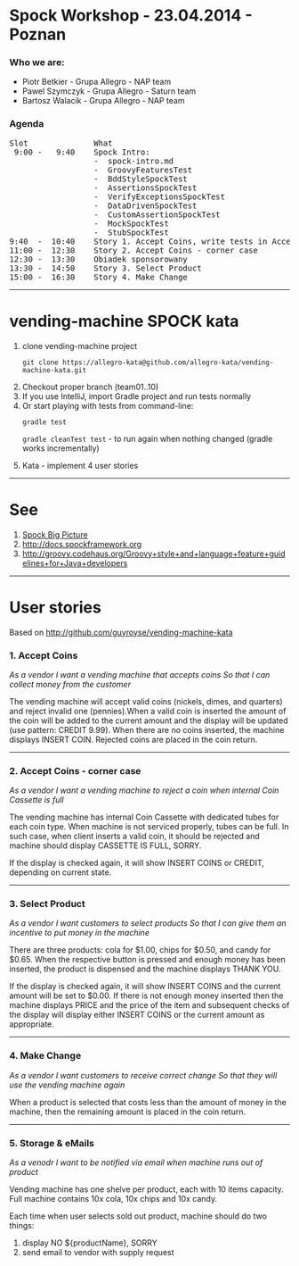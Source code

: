 # Spock Workshop - 23.04.2014 - Poznan

### Who we are:

+ Piotr Betkier  - Grupa Allegro - NAP team
+ Pawel Szymczyk - Grupa Allegro - Saturn team
+ Bartosz Walacik - Grupa Allegro - NAP team

### Agenda
<pre>
Slot              What                                                       Who
 9:00 -   9:40    Spock Intro:
                  -  spock-intro.md                                          Bartek
                  -  GroovyFeaturesTest                                      Paweł
                  -  BddStyleSpockTest                                       Piotrek
                  -  AssertionsSpockTest                                     Piotrek
                  -  VerifyExceptionsSpockTest                               Piotrek
                  -  DataDrivenSpockTest                                     Bartek
                  -  CustomAssertionSpockTest                                Bartek
                  -  MockSpockTest                                           Paweł
                  -  StubSpockTest                                           Paweł
9:40  -  10:40    Story 1. Accept Coins, write tests in AcceptCoinsTest      Piotrek
11:00 -  12:30	  Story 2. Accept Coins - corner case                        Piotrek
12:30 -  13:30	  Obiadek sponsorowany                                       Estella
13:30 -  14:50	  Story 3. Select Product                                    Bartek
15:00 -  16:30	  Story 4. Make Change                                       Paweł
</pre>

------------
# vending-machine SPOCK kata

1. clone vending-machine project
   <p><code>git clone https://allegro-kata@github.com/allegro-kata/vending-machine-kata.git
   </code></p>
1. Checkout proper branch (team01..10)
1. If you use IntelliJ, import Gradle project and run tests normally
1. Or start playing with tests from command-line:
    <p> <code>gradle test</code></p>
    <p> <code>gradle cleanTest test</code> - to run again when nothing changed (gradle works incrementally) </p>
1. Kata - implement 4 user stories

------------
# See
1. <a href="http://github.com/allegro/vending-machine-kata/blob/master/spock-intro.md">Spock Big Picture</a>
1. http://docs.spockframework.org
1. http://groovy.codehaus.org/Groovy+style+and+language+feature+guidelines+for+Java+developers

------------
# User stories

Based on
http://github.com/guyroyse/vending-machine-kata

### 1. Accept Coins

_As a vendor_
_I want a vending machine that accepts coins_
_So that I can collect money from the customer_

The vending machine will accept valid coins (nickels, dimes, and quarters) and reject invalid one (pennies).When a
valid coin is inserted the amount of the coin will be added to the current amount and the display will be
updated (use pattern: CREDIT 9.99).
When there are no coins inserted, the machine displays INSERT COIN. Rejected coins are placed in the coin return.

------------
### 2. Accept Coins - corner case

_As a vendor_
_I want a vending machine to reject a coin_
_when internal Coin Cassette is full_

The vending machine has internal Coin Cassette with
dedicated tubes for each coin type. When machine is not serviced properly, tubes can be full.
In such case, when client inserts a valid coin, it should be rejected
and machine should display CASSETTE IS FULL, SORRY.

If the display is
checked again, it will show INSERT COINS or CREDIT, depending on current state.

--------------
### 3. Select Product

_As a vendor_
_I want customers to select products_
_So that I can give them an incentive to put money in the machine_

There are three products: cola for $1.00, chips for $0.50, and candy for $0.65.  When the respective button is pressed
and enough money has been inserted, the product is dispensed and the machine displays THANK YOU.

If the display is
checked again, it will show INSERT COINS and the current amount will be set to $0.00.  If there is not enough money
inserted then the machine displays PRICE and the price of the item and subsequent checks of the display will display
either INSERT COINS or the current amount as appropriate.


-----------
### 4. Make Change

_As a vendor_
_I want customers to receive correct change_
_So that they will use the vending machine again_

When a product is selected that costs less than the amount of money in the machine, then the remaining amount is placed
in the coin return.

-----------
### 5. Storage & eMails
_As a venodr_
_I want to be notified via email when machine runs out of product_

Vending machine has one shelve per product, each with 10 items capacity. Full machine contains 10x cola, 10x chips and 10x candy.

Each time when user selects sold out product, machine should do two things:

1. display NO ${productName}, SORRY
1. send email to vendor with supply request
